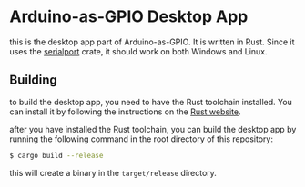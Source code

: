 # Arduino-as-GPIO Desktop App

this is the desktop app part of Arduino-as-GPIO. It is written in Rust.
Since it uses the [serialport](https://crates.io/crates/serialport) crate, it should work on both Windows and Linux.

## Building

to build the desktop app, you need to have the Rust toolchain installed. You can install it by following the instructions on the [Rust website](https://www.rust-lang.org/tools/install).

after you have installed the Rust toolchain, you can build the desktop app by running the following command in the root directory of this repository:

```bash
$ cargo build --release
```

this will create a binary in the `target/release` directory.
